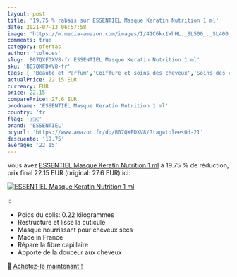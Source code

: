 ```yaml
---
layout: post
title: '19.75 % rabais sur ESSENTIEL Masque Keratin Nutrition 1 ml'
date: 2021-07-13 06:57:58
image: 'https://m.media-amazon.com/images/I/41C6kx1WhHL._SL500_._SL400_.jpg'
comments: true
category: ofertas
author: 'tole.es'
slug: 'B07QXFDXV8-fr ESSENTIEL Masque Keratin Nutrition 1 ml'
sku: 'B07QXFDXV8-fr'
tags: [ 'Beauté et Parfum','Coiffure et soins des cheveux','Soins des cheveux','Soins et masques pour les cheveux','essentiel', ]
actualPrice: 22.15 EUR
currency: EUR
price: 22.15
comparePrice: 27.6 EUR
prodname: 'ESSENTIEL Masque Keratin Nutrition 1 ml'
country: 'fr'
flag: '🇫🇷'
brand: 'ESSENTIEL'
buyurl: 'https://www.amazon.fr/dp/B07QXFDXV8/?tag=tolees0d-21'
descuento: '19.75'
average: '22.15'
---
```


Vous avez [ESSENTIEL Masque Keratin Nutrition 1 ml](https://www.amazon.fr/dp/B07QXFDXV8/?tag=tolees0d-21)  à  19.75 % de réduction, prix final  22.15 EUR (original: 27.6 EUR) ici:

[![ESSENTIEL Masque Keratin Nutrition 1 ml](https://m.media-amazon.com/images/I/41C6kx1WhHL._SL500_._SL400_.jpg)](https://www.amazon.fr/dp/B07QXFDXV8/?tag=tolees0d-21)

ℹ️:

- Poids du colis: 0.22 kilogrammes
- Restructure et lisse la cuticule
- Masque nourrissant pour cheveux secs
- Made in France
- Répare la fibre capillaire
- Apporte de la douceur aux cheveux

[🛒 Achetez-le maintenant!!](https://www.amazon.fr/dp/B07QXFDXV8/?tag=tolees0d-21)
